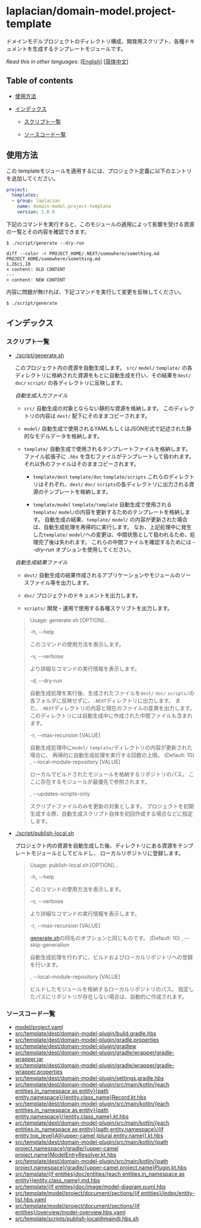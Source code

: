 <!-- @head-content@ -->
# laplacian/domain-model.project-template

ドメインモデルプロジェクトのディレクトリ構成、開発用スクリプト、各種ドキュメントを生成するテンプレートモジュールです。


*Read this in other languages*: [[English](README.md)] [[简体中文](README_zh.md)]
<!-- @head-content@ -->

<!-- @toc@ -->
## Table of contents
- [使用方法](#使用方法)

- [インデックス](#インデックス)

  * [スクリプト一覧](#スクリプト一覧)

  * [ソースコード一覧](#ソースコード一覧)



<!-- @toc@ -->

<!-- @main-content@ -->
## 使用方法

この templateモジュールを適用するには、プロジェクト定義に以下のエントリを追加してください。
```yaml
project:
  templates:
  - group: laplacian
    name: domain-model.project-template
    version: 1.0.0
```

下記のコマンドを実行すると、このモジュールの適用によって影響を受ける資源の一覧とその内容を確認できます。

```console
$ ./script/generate --dry-run

diff --color -r PROJECT_HOME/.NEXT/somewhere/something.md PROJECT_HOME/somewhere/something.md
1,26c1,10
< content: OLD CONTENT
---
> content: NEW CONTENT
```

内容に問題が無ければ、下記コマンドを実行して変更を反映してください。

```console
$ ./script/generate

```


## インデックス


### スクリプト一覧


- [./script/generate.sh](<./scripts/generate.sh>)

  このプロジェクト内の資源を自動生成します。
  `src/` `model/` `template/` の各ディレクトリに格納された資源をもとに自動生成を行い、その結果を`dest/` `doc/` `script/` の各ディレクトリに反映します。

  *自動生成入力ファイル*

  - `src/`
    自動生成の対象とならない静的な資源を格納します。
    このディレクトリの内容は `dest/` 配下にそのままコピーされます。

  - `model/`
    自動生成で使用されるYAMLもしくはJSON形式で記述された静的なモデルデータを格納します。

  - `template/`
    自動生成で使用されるテンプレートファイルを格納します。ファイル拡張子に `.hbs` を含むファイルがテンプレートして扱われます。
    それ以外のファイルはそのままコピーされます。

    - `template/dest` `template/doc` `template/scripts`
      これらのディレクトリはそれぞれ、`dest/` `doc/` `scripts`の各ディレクトリに出力される資源のテンプレートを格納します。

    - `template/model` `template/template`
      自動生成で使用される`template/` `model/`の内容を更新するためのテンプレートを格納します。
      自動生成の結果、`template/` `model/` の内容が更新された場合は、自動生成処理を再帰的に実行します。
      なお、上記処理中に発生した`template/` `model/`への変更は、中間状態として扱われるため、処理完了後は失われます。
      これらの中間ファイルを確認するためには *--dry-run* オプションを使用してください。

  *自動生成結果ファイル*

  - `dest/`
    自動生成の結果作成されるアプリケーションやモジュールのソースファイル等を出力します。

  - `doc/`
    プロジェクトのドキュメントを出力します。

  - `scripts/`
    開発・運用で使用する各種スクリプトを出力します。

  > Usage: generate.sh [OPTION]...
  >
  > -h, --help
  >
  >   このコマンドの使用方法を表示します。
  >   
  > -v, --verbose
  >
  >   より詳細なコマンドの実行情報を表示します。
  >   
  > -d, --dry-run
  >
  >   自動生成処理を実行後、生成されたファイルを`dest/` `doc/` `scripts/`の各フォルダに反映せずに、`.NEXT`ディレクトリに出力します。
  >   また、`.NEXT`ディレクトリの内容と現在のファイルの差異を出力します。
  >   このディレクトリには自動生成中に作成された中間ファイルも含まれます。
  >   
  > -r, --max-recursion [VALUE]
  >
  >   自動生成処理中に`model/` `template/`ディレクトリの内容が更新された場合に、
  >   再帰的に自動生成処理を実行する回数の上限。
  >    (Default: 10)
  > , --local-module-repository [VALUE]
  >
  >   ローカルでビルドされたモジュールを格納するリポジトリのパス。
  >   ここに存在するモジュールが最優先で参照されます。
  >   
  > , --updates-scripts-only
  >
  >   スクリプトファイルのみを更新の対象とします。
  >   プロジェクトを初期生成する際、自動生成スクリプト自体を初回作成する場合などに指定します。
  >   
- [./script/publish-local.sh](<./scripts/publish-local.sh>)

  プロジェクト内の資源を自動生成した後、ディレクトリにある資源をテンプレートモジュールとしてビルドし、
  ローカルリポジトリに登録します。

  > Usage: publish-local.sh [OPTION]...
  >
  > -h, --help
  >
  >   このコマンドの使用方法を表示します。
  >   
  > -v, --verbose
  >
  >   より詳細なコマンドの実行情報を表示します。
  >   
  > -r, --max-recursion [VALUE]
  >
  >   [generate.sh](<./scripts/generate.sh>)の同名のオプションと同じものです。
  >    (Default: 10)
  > , --skip-generation
  >
  >   自動生成処理を行わずに、ビルドおよびローカルリポジトリへの登録を行います。
  >   
  > , --local-module-repository [VALUE]
  >
  >   ビルドしたモジュールを格納するローカルリポジトリのパス。
  >   指定したパスにリポジトリが存在しない場合は、自動的に作成されます。
  >   
### ソースコード一覧


- [model/project.yaml](<./model/project.yaml>)
- [src/template/dest/domain-model-plugin/build.gradle.hbs](<./src/template/dest/domain-model-plugin/build.gradle.hbs>)
- [src/template/dest/domain-model-plugin/gradle.properties](<./src/template/dest/domain-model-plugin/gradle.properties>)
- [src/template/dest/domain-model-plugin/gradlew](<./src/template/dest/domain-model-plugin/gradlew>)
- [src/template/dest/domain-model-plugin/gradle/wrapper/gradle-wrapper.jar](<./src/template/dest/domain-model-plugin/gradle/wrapper/gradle-wrapper.jar>)
- [src/template/dest/domain-model-plugin/gradle/wrapper/gradle-wrapper.properties](<./src/template/dest/domain-model-plugin/gradle/wrapper/gradle-wrapper.properties>)
- [src/template/dest/domain-model-plugin/settings.gradle.hbs](<./src/template/dest/domain-model-plugin/settings.gradle.hbs>)
- [src/template/dest/domain-model-plugin/src/main/kotlin/{each entities.in_namespace as entity}{path entity.namespace}/{entity.class_name}Record.kt.hbs](<./src/template/dest/domain-model-plugin/src/main/kotlin/{each entities.in_namespace as entity}{path entity.namespace}/{entity.class_name}Record.kt.hbs>)
- [src/template/dest/domain-model-plugin/src/main/kotlin/{each entities.in_namespace as entity}{path entity.namespace}/{entity.class_name}.kt.hbs](<./src/template/dest/domain-model-plugin/src/main/kotlin/{each entities.in_namespace as entity}{path entity.namespace}/{entity.class_name}.kt.hbs>)
- [src/template/dest/domain-model-plugin/src/main/kotlin/{each entities.in_namespace as entity}{path entity.namespace}/{if entity.top_level}All{upper-camel (plural entity.name)}.kt.hbs](<./src/template/dest/domain-model-plugin/src/main/kotlin/{each entities.in_namespace as entity}{path entity.namespace}/{if entity.top_level}All{upper-camel (plural entity.name)}.kt.hbs>)
- [src/template/dest/domain-model-plugin/src/main/kotlin/{path project.namespace}/gradle/{upper-camel project.name}ModelEntryResolver.kt.hbs](<./src/template/dest/domain-model-plugin/src/main/kotlin/{path project.namespace}/gradle/{upper-camel project.name}ModelEntryResolver.kt.hbs>)
- [src/template/dest/domain-model-plugin/src/main/kotlin/{path project.namespace}/gradle/{upper-camel project.name}Plugin.kt.hbs](<./src/template/dest/domain-model-plugin/src/main/kotlin/{path project.namespace}/gradle/{upper-camel project.name}Plugin.kt.hbs>)
- [src/template/{if entities}doc/entities/{each entities.in_namespace as entity}{entity.class_name}.md.hbs](<./src/template/{if entities}doc/entities/{each entities.in_namespace as entity}{entity.class_name}.md.hbs>)
- [src/template/{if entities}doc/image/model-diagram.puml.hbs](<./src/template/{if entities}doc/image/model-diagram.puml.hbs>)
- [src/template/model/project/document/sections/{if entities}/index/entity-list.hbs.yaml](<./src/template/model/project/document/sections/{if entities}/index/entity-list.hbs.yaml>)
- [src/template/model/project/document/sections/{if entities}/overview/model-overview.hbs.yaml](<./src/template/model/project/document/sections/{if entities}/overview/model-overview.hbs.yaml>)
- [src/template/scripts/publish-local@main@.hbs.sh](<./src/template/scripts/publish-local@main@.hbs.sh>)


<!-- @main-content@ -->